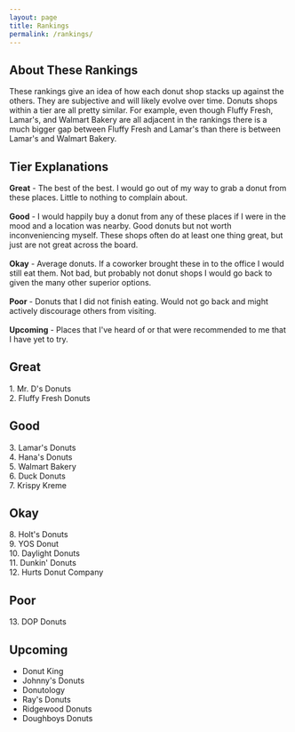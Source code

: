 ```yaml
---
layout: page
title: Rankings
permalink: /rankings/
---
```


## About These Rankings
These rankings give an idea of how each donut shop stacks up against the others. They are subjective and will likely evolve over time. Donuts shops within a tier are all pretty similar. For example, even though Fluffy Fresh, Lamar's, and Walmart Bakery are all adjacent in the rankings there is a much bigger gap between Fluffy Fresh and Lamar's than there is between Lamar's and Walmart Bakery.

## Tier Explanations
<b>Great</b> - The best of the best. I would go out of my way to grab a donut from these places. Little to nothing to complain about.
<br><br>
<b>Good</b> - I would happily buy a donut from any of these places if I were in the mood and a location was nearby. Good donuts but not worth inconveniencing myself. These shops often do at least one thing great, but just are not great across the board.
<br><br>
<b>Okay</b> - Average donuts. If a coworker brought these in to the office I would still eat them. Not bad, but probably not donut shops I would go back to given the many other superior options.
<br><br>
<b>Poor</b> - Donuts that I did not finish eating. Would not go back and might actively discourage others from visiting.
<br><br>
<b>Upcoming</b> - Places that I've heard of or that were recommended to me that I have yet to try.

## Great
1\. Mr. D's Donuts <br>
2\. Fluffy Fresh Donuts <br>

## Good
3\. Lamar's Donuts <br>
4\. Hana's Donuts <br>
5\. Walmart Bakery <br>
6\. Duck Donuts <br>
7\. Krispy Kreme <br>

## Okay
8\. Holt's Donuts <br>
9\. YOS Donut <br>
10\. Daylight Donuts <br>
11\. Dunkin' Donuts <br>
12\. Hurts Donut Company <br>

## Poor
13\. DOP Donuts <br>

## Upcoming
- Donut King
- Johnny's Donuts
- Donutology
- Ray's Donuts
- Ridgewood Donuts
- Doughboys Donuts
